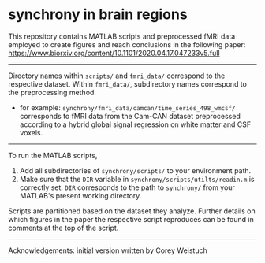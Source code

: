 # synchrony in brain regions
This repository contains MATLAB scripts and preprocessed fMRI data employed to create figures and reach conclusions in the following paper:
https://www.biorxiv.org/content/10.1101/2020.04.17.047233v5.full

---
Directory names within `scripts/` and `fmri_data/` correspond to the respective dataset. Within `fmri_data/`, subdirectory names correspond to the preprocessing method.
- for example: `synchrony/fmri_data/camcan/time_series_498_wmcsf/` corresponds to fMRI data from the Cam-CAN dataset preprocessed according to a hybrid global signal regression on white matter and CSF voxels.

---
To run the MATLAB scripts, 
1. Add all subdirectories of `synchrony/scripts/` to your environment path. 
2. Make sure that the `DIR` variable in `synchrony/scripts/utilts/readin.m` is correctly set. `DIR` corresponds to the path to `synchrony/` from your MATLAB's present working directory. 

Scripts are partitioned based on the dataset they analyze. Further details on which figures in the paper the respective script reproduces can be found in comments at the top of the script.

---
Acknowledgements: initial version written by Corey Weistuch
